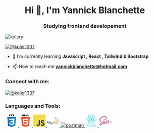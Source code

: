 <h1 align="center">Hi 👋, I'm Yannick Blanchette</h1>
<h3 align="center">Studying frontend developement</h3>

<p align="left"> <img src="https://komarev.com/ghpvc/?username=kolery&label=Profile%20views&color=0e75b6&style=flat" alt="kolery" /> </p>

<p align="left"> <a href="https://twitter.com/@koler1337" target="blank"><img src="https://img.shields.io/twitter/follow/koler1337?logo=twitter&style=for-the-badge" alt="@koler1337" /></a> </p>

- 🌱 I’m currently learning **Javascript , React , Tailwind & Bootstrap**

- 📫 How to reach me **yannickblanchette@hotmail.com**

<h3 align="left">Connect with me:</h3>
<p align="left">
<a href="https://twitter.com/@koler1337" target="blank"><img align="center" src="https://raw.githubusercontent.com/rahuldkjain/github-profile-readme-generator/master/src/images/icons/Social/twitter.svg" alt="@koler1337" height="30" width="40" /></a>
</p>

<h3 align="left">Languages and Tools:</h3>
<p align="left"> <a href="https://www.w3schools.com/css/" target="_blank" rel="noreferrer"> <img src="https://raw.githubusercontent.com/devicons/devicon/master/icons/css3/css3-original-wordmark.svg" alt="css3" width="40" height="40"/> </a> <a href="https://www.w3.org/html/" target="_blank" rel="noreferrer"> <img src="https://raw.githubusercontent.com/devicons/devicon/master/icons/html5/html5-original-wordmark.svg" alt="html5" width="40" height="40"/> </a> <a href="https://developer.mozilla.org/en-US/docs/Web/JavaScript" target="_blank" rel="noreferrer"> <img src="https://raw.githubusercontent.com/devicons/devicon/master/icons/javascript/javascript-original.svg" alt="javascript" width="40" height="40"/> </a> <a href="https://www.mysql.com/" target="_blank" rel="noreferrer"> <img src="https://raw.githubusercontent.com/devicons/devicon/master/icons/mysql/mysql-original-wordmark.svg" alt="mysql" width="40" height="40"/> </a> <a href="https://postman.com" target="_blank" rel="noreferrer"> <img src="https://www.vectorlogo.zone/logos/getpostman/getpostman-icon.svg" alt="postman" width="40" height="40"/> </a> <a href="https://reactjs.org/" target="_blank" rel="noreferrer"> <img src="https://raw.githubusercontent.com/devicons/devicon/master/icons/react/react-original-wordmark.svg" alt="react" width="40" height="40"/> </a> <a href="https://sass-lang.com" target="_blank" rel="noreferrer"> <img src="https://raw.githubusercontent.com/devicons/devicon/master/icons/sass/sass-original.svg" alt="sass" width="40" height="40"/> </a> </p>
